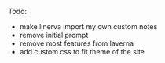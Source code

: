 Todo:
 - make linerva import my own custom notes
 - remove initial prompt
 - remove most features from laverna
 - add custom css to fit theme of the site